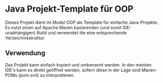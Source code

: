 ﻿# Java Projekt-Template für OOP

Dieses Projekt dient im Modul OOP als Template für einfache Java-Projekte.
Es nutzt einen auf Apache Maven basierenden (und somit IDE-unabhängigen) 
Build und verwendet die eine entsprechende Verzeichnisstruktur. 

## Verwendung
Das Projekt kann einfach kopiert und umbenannt werden. In den meisten 
IDE's kann es direkt geöffnet werden, sofern diese in der Lage sind 
Maven-POMs (pom.xml) zu interpretieren.
